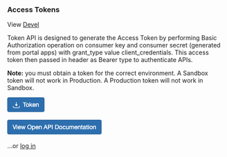 ### Access Tokens

View      [Devel](card-developer/blob/master/docs/gettingstarted/devel.md)

Token API is designed to generate the Access Token by performing Basic Authorization operation on consumer key and consumer secret (generated from portal apps) with grant_type value client_credentials. This access token then passed in header as Bearer type to authenticate APIs.

**Note:** you must obtain a token for the correct environment.  A Sandbox token will not work in Production. A Production token will not work in Sandbox.


[![Token](assets/images/token-button.png)](https://card-dit1-dsp.apimz.onefiserv.net:8079/tou/2637/915)

  
 
[![View Open API Documentation](assets/images/view-open-api-documentation.png)](https://card-dit1-dsp.apimz.onefiserv.net:8079/apis/token)

    
        
...or [log in](https://card-dit1-dsp.apimz.onefiserv.net:8079/user/login)
